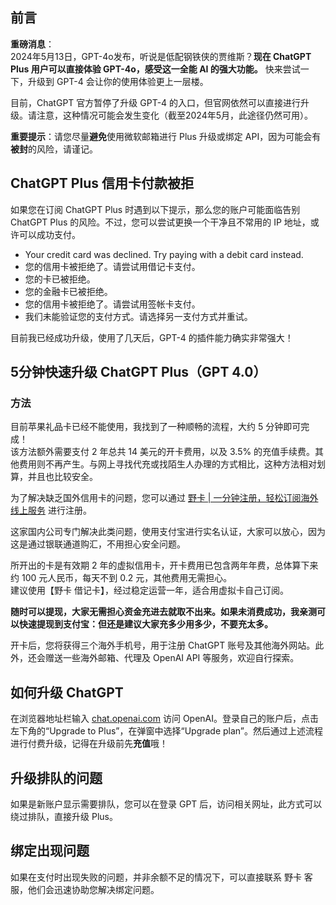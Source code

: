 ## 前言

**重磅消息**：  
2024年5月13日，GPT-4o发布，听说是低配钢铁侠的贾维斯？**现在 ChatGPT Plus 用户可以直接体验 GPT-4o，感受这一全能 AI 的强大功能。** 快来尝试一下，升级到 GPT-4 会让你的使用体验更上一层楼。

目前，ChatGPT 官方暂停了升级 GPT-4 的入口，但官网依然可以直接进行升级。请注意，这种情况可能会发生变化（截至2024年5月，此途径仍然可用）。

**重要提示**：请您尽量**避免**使用微软邮箱进行 Plus 升级或绑定 API，因为可能会有**被封**的风险，请谨记。

## ChatGPT Plus 信用卡付款被拒

如果您在订阅 ChatGPT Plus 时遇到以下提示，那么您的账户可能面临告别 ChatGPT Plus 的风险。不过，您可以尝试更换一个干净且不常用的 IP 地址，或许可以成功支付。

- Your credit card was declined. Try paying with a debit card instead.
- 您的信用卡被拒绝了。请尝试用借记卡支付。
- 您的卡已被拒绝。
- 您的金融卡已被拒绝。
- 您的信用卡被拒绝了。请尝试用签帐卡支付。
- 我们未能验证您的支付方式。请选择另一支付方式并重试。

目前我已经成功升级，使用了几天后，GPT-4 的插件能力确实非常强大！

## 5分钟快速升级 ChatGPT Plus（GPT 4.0）

### 方法

目前苹果礼品卡已经不能使用，我找到了一种顺畅的流程，大约 5 分钟即可完成！  
该方法额外需要支付 2 年总共 14 美元的开卡费用，以及 3.5% 的充值手续费。其他费用则不再产生。与网上寻找代充或找陌生人办理的方式相比，这种方法相对划算，并且也比较安全。

为了解决缺乏国外信用卡的问题，您可以通过 [野卡 | 一分钟注册，轻松订阅海外线上服务](https://bit.ly/bewildcard) 进行注册。

这家国内公司专门解决此类问题，使用支付宝进行实名认证，大家可以放心，因为这是通过银联通道购汇，不用担心安全问题。

所开出的卡是有效期 2 年的虚拟信用卡，开卡费用已包含两年年费，总体算下来约 100 元人民币，每天不到 0.2 元，其他费用无需担心。  
建议使用【野卡 借记卡】，经过稳定运营一年，适合用虚拟卡自己订阅。

**随时可以提现，大家无需担心资金充进去就取不出来。如果未消费成功，我亲测可以快速提现到支付宝：但还是建议大家充多少用多少，不要充太多。**

开卡后，您将获得三个海外手机号，用于注册 ChatGPT 账号及其他海外网站。此外，还会赠送一些海外邮箱、代理及 OpenAI API 等服务，欢迎自行探索。

## 如何升级 ChatGPT

在浏览器地址栏输入 [chat.openai.com](https://chat.openai.com) 访问 OpenAI。登录自己的账户后，点击左下角的“Upgrade to Plus”，在弹窗中选择“Upgrade plan”。然后通过上述流程进行付费升级，记得在升级前先**充值**哦！

## 升级排队的问题

如果是新账户显示需要排队，您可以在登录 GPT 后，访问相关网址，此方式可以绕过排队，直接升级 Plus。

## 绑定出现问题

如果在支付时出现失败的问题，并非余额不足的情况下，可以直接联系 野卡 客服，他们会迅速协助您解决绑定问题。